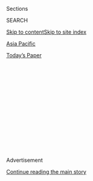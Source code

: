 <div id="app">

<div>

<div>

<div>

<div class="NYTAppHideMasthead css-1q2w90k e1suatyy0">

<div class="section css-ui9rw0 e1suatyy2">

<div class="css-eph4ug er09x8g0">

<div class="css-6n7j50">

</div>

<span class="css-1dv1kvn">Sections</span>

<div class="css-10488qs">

<span class="css-1dv1kvn">SEARCH</span>

</div>

[Skip to content](#site-content)[Skip to site index](#site-index)

</div>

<div id="masthead-section-label" class="css-1wr3we4 eaxe0e00">

[Asia
Pacific](https://www.nytimes3xbfgragh.onion/section/world/asia)

</div>

<div class="css-10698na e1huz5gh0">

</div>

</div>

<div id="masthead-bar-one" class="section hasLinks css-15hmgas e1csuq9d3">

<div class="css-uqyvli e1csuq9d0">

</div>

<div class="css-1uqjmks e1csuq9d1">

</div>

<div class="css-9e9ivx">

[](https://myaccount.nytimes3xbfgragh.onion/auth/login?response_type=cookie&client_id=vi)

</div>

<div class="css-1bvtpon e1csuq9d2">

[Today’s
Paper](https://www.nytimes3xbfgragh.onion/section/todayspaper)

</div>

</div>

</div>

</div>

<div data-aria-hidden="false">

<div id="site-content" data-role="main">

<div>

<div class="css-1aor85t" style="opacity:0.000000001;z-index:-1;visibility:hidden">

<div class="css-1hqnpie">

<div class="css-epjblv">

<span class="css-17xtcya">[Asia
Pacific](/section/world/asia)</span><span class="css-x15j1o">|</span><span class="css-fwqvlz">Park
Geun-hye, South Korean President, Is a No-Show at Impeachment
Trial</span>

</div>

<div class="css-k008qs">

<div class="css-1iwv8en">

<span class="css-18z7m18"></span>

<div>

</div>

</div>

<span class="css-1n6z4y">https://nyti.ms/2iZIny9</span>

<div class="css-1705lsu">

<div class="css-4xjgmj">

<div class="css-4skfbu" data-role="toolbar" data-aria-label="Social Media Share buttons, Save button, and Comments Panel with current comment count" data-testid="share-tools">

  - 
  - 
  - 
  - 
    
    <div class="css-6n7j50">
    
    </div>

  - 

</div>

</div>

</div>

</div>

</div>

</div>

<div class="css-13pd83m">

</div>

<div id="top-wrapper" class="css-1sy8kpn">

<div id="top-slug" class="css-l9onyx">

Advertisement

</div>

[Continue reading the main
story](#after-top)

<div class="ad top-wrapper" style="text-align:center;height:100%;display:block;min-height:250px">

<div id="top" class="place-ad" data-position="top" data-size-key="top">

</div>

</div>

<div id="after-top">

</div>

</div>

<div id="sponsor-wrapper" class="css-1hyfx7x">

<div id="sponsor-slug" class="css-19vbshk">

Supported by

</div>

[Continue reading the main
story](#after-sponsor)

<div id="sponsor" class="ad sponsor-wrapper" style="text-align:center;height:100%;display:block">

</div>

<div id="after-sponsor">

</div>

</div>

<div class="css-1vkm6nb ehdk2mb0">

# Park Geun-hye, South Korean President, Is a No-Show at Impeachment Trial

</div>

<div class="css-79elbk" data-testid="photoviewer-wrapper">

<div class="css-z3e15g" data-testid="photoviewer-wrapper-hidden">

</div>

<div class="css-1a48zt4 ehw59r15" data-testid="photoviewer-children">

![<span class="css-16f3y1r e13ogyst0" data-aria-hidden="true">Formal
hearings in President Park Geun-hye’s impeachment trial began on Tuesday
at South Korea’s Constitutional Court in
Seoul.</span><span class="css-cnj6d5 e1z0qqy90" itemprop="copyrightHolder"><span class="css-1ly73wi e1tej78p0">Credit...</span><span><span>Pool
photo by Kim
Min-Hee</span></span></span>](https://static01.graylady3jvrrxbe.onion/images/2017/01/04/world/04KOREA-1/04KOREA-1-articleInline.jpg?quality=75&auto=webp&disable=upscale)

</div>

</div>

<div class="css-xt80pu e12qa4dv0">

<div class="css-18e8msd">

<div class="css-vp77d3 epjyd6m0">

<div class="css-1baulvz">

By [<span class="css-1baulvz last-byline" itemprop="name">Choe
Sang-Hun</span>](http://www.nytimes3xbfgragh.onion/by/choe-sang-hun)

</div>

</div>

  - Jan. 3,
    2017

  - 
    
    <div class="css-4xjgmj">
    
    <div class="css-d8bdto" data-role="toolbar" data-aria-label="Social Media Share buttons, Save button, and Comments Panel with current comment count" data-testid="share-tools">
    
      - 
      - 
      - 
      - 
        
        <div class="css-6n7j50">
        
        </div>
    
      - 
    
    </div>
    
    </div>

</div>

</div>

<div class="section meteredContent css-1r7ky0e" name="articleBody" itemprop="articleBody">

<div class="css-1fanzo5 StoryBodyCompanionColumn">

<div class="css-53u6y8">

SEOUL, South Korea — South Korea’s Constitutional Court formally opened
President Park Geun-hye’s impeachment trial on Tuesday, despite the
absence of Ms. Park, whose lawyers said she was unlikely to attend any
of the proceedings.

The nine-member court has until June to decide whether Ms. Park, whose
powers have been suspended since the National Assembly [voted on Dec. 9
to impeach
her](http://www.nytimes3xbfgragh.onion/2016/12/09/world/asia/south-korea-president-park-geun-hye-impeached.html)
over a corruption scandal, will be reinstated or removed from office.

The court, which had held three [preliminary
hearings](http://www.nytimes3xbfgragh.onion/2016/12/22/world/asia/south-korea-president-park-impeachment.html)
on Ms. Park’s impeachment, convened in full for the first time on
Tuesday, with the intent of inviting her to respond to the National
Assembly’s charges and answer questions. But she did not appear, and the
hearing was adjourned after nine minutes.

A lawyer for the president, Lee Joong-hwan, said after the hearing that
Ms. Park would make her case through her attorneys. “She won’t appear in
court unless there is an exceptionally special reason to do so,” Mr. Lee
said.

</div>

</div>

<div class="css-1fanzo5 StoryBodyCompanionColumn">

<div class="css-53u6y8">

By law, Ms. Park cannot be compelled to testify. If she declines to
appear for a second time, the court can proceed without her. Chief
Justice Park Han-chul, who is not related to the president, said that
the next hearing would be held on Thursday and that oral arguments would
begin regardless of whether Ms. Park attends. Four former or current
presidential aides were also asked to testify on Thursday.

“We recognize the weighty significance this case has in our nation’s
constitutional order,” Chief Justice Park said. “We will do our best to
ensure an utterly fair and appropriate trial.”

Ms. Park has been accused of conspiring with a longtime friend and
confidante, Choi Soon-sil, to [extort $69 million from South Korean
businesses](http://www.nytimes3xbfgragh.onion/2017/01/02/world/asia/south-korea-park-geun-hye-samsung.html).
In its impeachment motion, the National Assembly characterized the money
as bribes. The legislature also accused Ms. Park of undermining freedom
of the press by cracking down on her critics and of shirking her duty to
protect citizens’ lives by neglecting to respond efficiently to a [ferry
disaster
in 2014](http://www.nytimes3xbfgragh.onion/interactive/2015/04/12/world/asia/12ferry-timeline.html)
that killed more than 300 people.

No South Korean president has been forced out of office through
impeachment. The National Assembly voted in 2004 to [impeach President
Roh
Moo-hyun](http://www.nytimes3xbfgragh.onion/2004/03/13/world/president-s-impeachment-stirs-angry-protests-in-south-korea.html),
but the Constitutional Court [reinstated
him](http://www.nytimes3xbfgragh.onion/2004/05/14/world/constitutional-court-reinstates-south-korea-s-impeached-president.html),
ruling that his violations of election law were too minor to justify
ending his presidency. Mr. Roh did not attend the court’s hearings on
his impeachment.

The charges against Ms. Park are much more serious than those Mr. Roh
faced, and they have infuriated the public. [Large crowds have
gathered](http://www.nytimes3xbfgragh.onion/2016/11/26/world/asia/korea-park-geun-hye-protests.html)
in central Seoul for the past 10 consecutive Saturdays demanding an end
to her presidency. Small groups of protesters gathered Tuesday outside
the Constitutional Court, some calling for Ms. Park’s ouster and others
supporting her.

</div>

</div>

<div class="css-1fanzo5 StoryBodyCompanionColumn">

<div class="css-53u6y8">

After Ms. Choi was arrested on extortion charges in November, Ms. Park
promised to cooperate with prosecutors investigating the scandal. But
she later refused to be questioned by them, calling them politically
biased. Ms. Park cannot be indicted while in office, but the
prosecutors’ indictment of Ms. Choi [names her as an
accomplice](http://www.nytimes3xbfgragh.onion/2016/11/20/world/asia/park-geun-hye-south-korea-extortion-accomplice-prosecutors.html).

While refusing to testify or be questioned, Ms. Park has vehemently
asserted her innocence in other forums. She did so again on Sunday, in a
meeting with South Korean reporters at the presidential Blue House,
arguing that the allegations against her had been fabricated.

Kweon Seong-dong, who leads the legal team arguing for impeachment
before the Constitutional Court, chided Ms. Park for speaking to
reporters but not appearing in court. “If she had anything to say, she
should have appeared at court, out of courtesy for the judges,” Mr.
Kweon said after Tuesday’s hearing.

</div>

</div>

</div>

<div>

</div>

<div>

</div>

<div>

</div>

<div>

<div id="bottom-wrapper" class="css-1ede5it">

<div id="bottom-slug" class="css-l9onyx">

Advertisement

</div>

[Continue reading the main
story](#after-bottom)

<div id="bottom" class="ad bottom-wrapper" style="text-align:center;height:100%;display:block;min-height:90px">

</div>

<div id="after-bottom">

</div>

</div>

</div>

</div>

</div>

## Site Index

<div>

</div>

## Site Information Navigation

  - [© <span>2020</span> <span>The New York Times
    Company</span>](https://help.nytimes3xbfgragh.onion/hc/en-us/articles/115014792127-Copyright-notice)

<!-- end list -->

  - [NYTCo](https://www.nytco.com/)
  - [Contact
    Us](https://help.nytimes3xbfgragh.onion/hc/en-us/articles/115015385887-Contact-Us)
  - [Work with us](https://www.nytco.com/careers/)
  - [Advertise](https://nytmediakit.com/)
  - [T Brand Studio](http://www.tbrandstudio.com/)
  - [Your Ad
    Choices](https://www.nytimes3xbfgragh.onion/privacy/cookie-policy#how-do-i-manage-trackers)
  - [Privacy](https://www.nytimes3xbfgragh.onion/privacy)
  - [Terms of
    Service](https://help.nytimes3xbfgragh.onion/hc/en-us/articles/115014893428-Terms-of-service)
  - [Terms of
    Sale](https://help.nytimes3xbfgragh.onion/hc/en-us/articles/115014893968-Terms-of-sale)
  - [Site
    Map](https://spiderbites.nytimes3xbfgragh.onion)
  - [Help](https://help.nytimes3xbfgragh.onion/hc/en-us)
  - [Subscriptions](https://www.nytimes3xbfgragh.onion/subscription?campaignId=37WXW)

</div>

</div>

</div>

</div>
